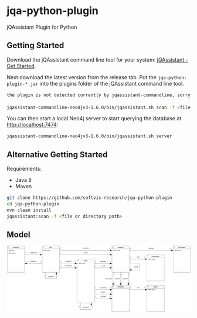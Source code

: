 # jqa-python-plugin
jQAssistant Plugin for Python


## Getting Started

Download the jQAssistant command line tool for your system: [jQAssistant - Get Started](https://jqassistant.org/get-started/).

Next download the latest version from the release tab. Put the `jqa-python-plugin-*.jar` into the plugins folder of the jQAssistant command
 line tool.

```bash
the plugin is not detected currently by jqassistant-commandline, sorry! but this is how it may be used in the future:

jqassistant-commandline-neo4jv3-1.6.0/bin/jqassistant.sh scan -f <file or directory path>
```

You can then start a local Neo4j server to start querying the database at [http://localhost:7474](http://localhost:7474):

```bash
jqassistant-commandline-neo4jv3-1.6.0/bin/jqassistant.sh server
```

## Alternative Getting Started
Requirements:
* Java 8 
* Maven
```bash
git clone https://github.com/softvis-research/jqa-python-plugin
cd jqa-python-plugin
mvn clean install
jqassistant:scan -f <file or directory path>
```

## Model

![Neo4j model for the jQAssistant Jira plugin](./documents/model.png)

